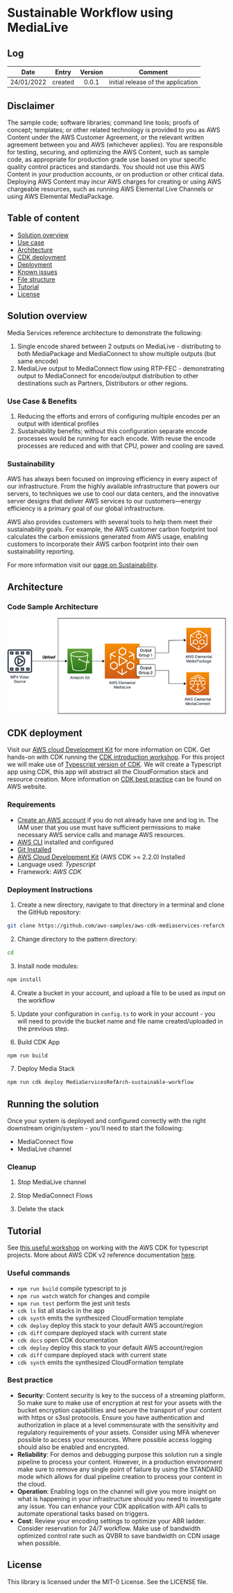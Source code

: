 # Sustainable Workflow using MediaLive
## Log
| Date        | Entry   | Version | Comment                             |
|-------------|:-------:|:-------:|-------------------------------------|
| 24/01/2022  | created | 0.0.1   | initial release of the application  | 

## Disclaimer 

The sample code; software libraries; command line tools; proofs of concept; templates; or other related technology is provided to you as AWS Content under the AWS Customer Agreement, or the relevant written agreement between you and AWS (whichever applies). You are responsible for testing, securing, and optimizing the AWS Content, such as sample code, as appropriate for production grade use based on your specific quality control practices and standards. You should not use this AWS Content in your production accounts, or on production or other critical data. Deploying AWS Content may incur AWS charges for creating or using AWS chargeable resources, such as running AWS Elemental Live Channels or using AWS Elemental MediaPackage.

## Table of content
- [Solution overview](#solution)
- [Use case](#use_case)
- [Architecture](#architecture)
- [CDK deployment](#cdk)
- [Deployment](#deployment)
- [Known issues](#known_issues)
- [File structure](#files_structure)
- [Tutorial](#tutorial)
- [License](#license)

<a name="solution"></a>
## Solution overview
Media Services reference architecture to demonstrate the following:
1. Single encode shared between 2 outputs on MediaLive - distributing to both MediaPackage and MediaConnect to show multiple outputs (but same encode)
2. MediaLive output to MediaConnect flow using RTP-FEC - demonstrating output to MediaConnect for encode/output distribution to other destinations such as Partners, Distributors or other regions.

### Use Case & Benefits
1. Reducing the efforts and errors of configuring multiple encodes per an output with identical profiles
2. Sustainability benefits; without this configuration separate encode processes would be running for each encode. With reuse the encode processes are reduced and with that CPU, power and cooling are saved.

### Sustainability
AWS has always been focused on improving efficiency in every aspect of our infrastructure. From the highly available infrastructure that powers our servers, to techniques we use to cool our data centers, and the innovative server designs that deliver AWS services to our customers—energy efficiency is a primary goal of our global infrastructure.

AWS also provides customers with several tools to help them meet their sustainability goals. For example, the AWS customer carbon footprint tool calculates the carbon emissions generated from AWS usage, enabling customers to incorporate their AWS carbon footprint into their own sustainability reporting.

For more information visit our [page on Sustainability](https://aws.amazon.com/sustainability/).

<a name="architecture"></a>
## Architecture

### Code Sample Architecture

![Simplified Architecture](./images/channels.drawio.png)

<a name="cdk"></a>
## CDK deployment
Visit our [AWS cloud Development Kit](https://aws.amazon.com/cdk/) for more information on CDK.
Get hands-on with CDK running the [CDK introduction workshop](https://cdkworkshop.com/30-python.html).
For this project we will make use of [Typescript version of CDK](https://docs.aws.amazon.com/cdk/v2/guide/work-with-cdk-typescript.html). 
We will create a Typescript app using CDK, this app will abstract all the CloudFormation stack and resource creation.
More information on [CDK best practice](https://docs.aws.amazon.com/cdk/latest/guide/best-practices.html#best-practices-apps) can be found on AWS website.
### Requirements
* [Create an AWS account](_https__:__//portal.aws.amazon.com/gp/aws/developer/registration/index.html_) if you do not already have one and log in. The IAM user that you use must have sufficient permissions to make necessary AWS service calls and manage AWS resources.
* [AWS CLI](_https__:__//docs.aws.amazon.com/cli/latest/userguide/install-cliv2.html_) installed and configured
* [Git Installed](_https__:__//git-scm.com/book/en/v2/Getting-Started-Installing-Git_)
* [AWS Cloud Development Kit](_https__:__//docs.aws.amazon.com/cdk/v2/guide/getting_started.html_) (AWS CDK >= 2.2.0) Installed
* Language used: *Typescript*
* Framework: *AWS CDK*
### Deployment Instructions

1. Create a new directory, navigate to that directory in a terminal and clone the GitHub repository:
```bash
git clone https://github.com/aws-samples/aws-cdk-mediaservices-refarch
```

2. Change directory to the pattern directory:
```bash
cd 
```

3. Install node modules:
```bash
npm install
```

4. Create a bucket in your account, and upload a file to be used as input on the workflow

5. Update your configuration in `config.ts` to work in your account - you will need to provide the bucket name and file name created/uploaded in the previous step.

6. Build CDK App
```bash
npm run build
```

7. Deploy Media Stack
```bash
npm run cdk deploy MediaServicesRefArch-sustainable-workflow
```

## Running the solution

Once your system is deployed and configured correctly with the right downstream origin/system - you'll need to start the following:
- MediaConnect flow
- MediaLive channel

### Cleanup
1. Stop MediaLive channel

2. Stop MediaConnect Flows

3. Delete the stack

<a name="tutorial"></a>
## Tutorial
See [this useful workshop](https://cdkworkshop.com/20-typescript.html) on working with the AWS CDK for typescript projects.
More about AWS CDK v2 reference documentation [here](https://docs.aws.amazon.com/cdk/api/v2/).
### Useful commands

 * `npm run build`   compile typescript to js
 * `npm run watch`   watch for changes and compile
 * `npm run test`    perform the jest unit tests
 * `cdk ls`          list all stacks in the app
 * `cdk synth`       emits the synthesized CloudFormation template
 * `cdk deploy`      deploy this stack to your default AWS account/region
 * `cdk diff`        compare deployed stack with current state
 * `cdk docs`        open CDK documentation
 * `cdk deploy`      deploy this stack to your default AWS account/region
 * `cdk diff`        compare deployed stack with current state
 * `cdk synth`       emits the synthesized CloudFormation template

### Best practice
* **Security**:
Content security is key to the success of a streaming platform. So make sure to make use of encryption at rest for your assets with the bucket encryption capabilities and secure the transport of your content with https or s3ssl protocols. Ensure you have authentication and authorization in place at a level commensurate with the sensitivity and regulatory requirements of your assets. Consider using MFA whenever possible to access your ressources. Where possible access logging should also be enabled and encrypted.
* **Reliability**: 
For demos and debugging purpose this solution run a single pipeline to process your content. 
However, in a production environment make sure to remove any single point of failure by using the STANDARD mode  which allows for dual pipeline creation to process your content in the cloud. 
* **Operation**: 
Enabling logs on the channel will give you more insight on what is happening in your infrastructure should you need to investigate any issue.
You can enhance your CDK application with API calls to automate operational tasks based on triggers. 
* **Cost**: 
Review your encoding settings to optimize your ABR ladder.
Consider reservation for 24/7 workflow.
Make use of bandwidth optimized control rate such as QVBR to save bandwidth on CDN usage when possible.

<a name="license"></a>
## License
This library is licensed under the MIT-0 License. See the LICENSE file.
